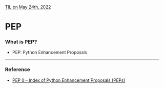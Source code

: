 [TIL on May 24th, 2022](../../TIL/2022/05/05-24-2022.md)
# **PEP**

### What is PEP?
- PEP: Python Enhancement Proposals
___

### Reference
- [PEP 0 – Index of Python Enhancement Proposals (PEPs)](https://peps.python.org/pep-0000/)